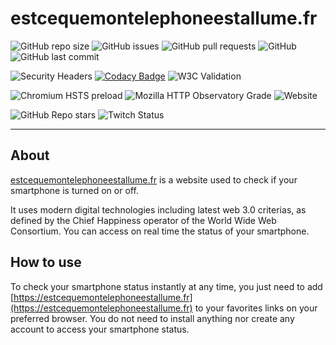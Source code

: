 # estcequemontelephoneestallume.fr

![GitHub repo size](https://img.shields.io/github/repo-size/MrStanDu33/estcequemontelephoneestallume.fr)
![GitHub issues](https://img.shields.io/github/issues-raw/MrStanDu33/estcequemontelephoneestallume.fr)
![GitHub pull requests](https://img.shields.io/github/issues-pr/MrStanDu33/estcequemontelephoneestallume.fr)
![GitHub](https://img.shields.io/github/license/MrStanDu33/estcequemontelephoneestallume.fr)
![GitHub last commit](https://img.shields.io/github/last-commit/MrStanDu33/estcequemontelephoneestallume.fr)

![Security Headers](https://img.shields.io/security-headers?url=https%3A%2F%2Festcequemontelephoneestallume.fr)
[![Codacy Badge](https://app.codacy.com/project/badge/Grade/0eaa4c279ebb484597ba3e1c3d2f6f1d)](https://www.codacy.com/gh/MrStanDu33/estcequemontelephoneestallume.fr/dashboard?utm_source=github.com&utm_medium=referral&utm_content=MrStanDu33/estcequemontelephoneestallume.fr&utm_campaign=Badge_Grade)
![W3C Validation](https://img.shields.io/w3c-validation/default?targetUrl=https%3A%2F%2Festcequemontelephoneestallume.fr%2Findex.html)

![Chromium HSTS preload](https://img.shields.io/hsts/preload/estcequemontelephoneestallume.fr)
![Mozilla HTTP Observatory Grade](https://img.shields.io/mozilla-observatory/grade/estcequemontelephoneestallume.fr?publish)
![Website](https://img.shields.io/website?down_color=red&down_message=offline&up_color=green&up_message=online&url=https%3A%2F%2Festcequemontelephoneestallume.fr)

![GitHub Repo stars](https://img.shields.io/github/stars/MrStanDu33/estcequemontelephoneestallume.fr?style=social)
![Twitch Status](https://img.shields.io/twitch/status/MrStanDu33?style=social)

---

## About

[estcequemontelephoneestallume.fr](https://estcequemontelephoneestallume.fr) is a website used to check if your smartphone is turned on or off.

It uses modern digital technologies including latest web 3.0 criterias, as defined by the Chief Happiness operator of the World Wide Web Consortium. You can access on real time the status of your smartphone.

## How to use

To check your smartphone status instantly at any time, you just need to add [https://estcequemontelephoneestallume.fr](https://estcequemontelephoneestallume.fr) to your favorites links on your preferred browser. You do not need to install anything nor create any account to access your smartphone status.
